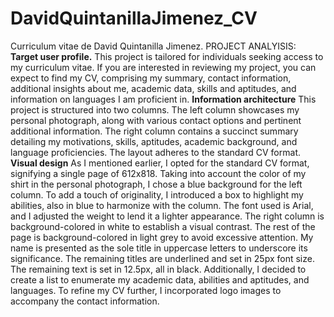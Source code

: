 # DavidQuintanillaJimenez_CV

Curriculum vitae de David Quintanilla Jimenez. 
PROJECT ANALYISIS: 
**Target user profile.**
This project is tailored for individuals seeking access to my curriculum vitae. If you are interested in reviewing my project, you can expect to find my CV, comprising my summary, contact information, additional insights about me, academic data, skills and aptitudes, and information on languages I am proficient in.
**Information architecture**
This project is structured into two columns. The left column showcases my personal photograph, along with various contact options and pertinent additional information. The right column contains a succinct summary detailing my motivations, skills, aptitudes, academic background, and language proficiencies. The layout adheres to the standard CV format.
**Visual design**
As I mentioned earlier, I opted for the standard CV format, signifying a single page of 612x818. Taking into account the color of my shirt in the personal photograph, I chose a blue background for the left column. To add a touch of originality, I introduced a box to highlight my abilities, also in blue to harmonize with the column. The font used is Arial, and I adjusted the weight to lend it a lighter appearance. The right column is background-colored in white to establish a visual contrast. The rest of the page is background-colored in light grey to avoid excessive attention. My name is presented as the sole title in uppercase letters to underscore its significance. The remaining titles are underlined and set in 25px font size. The remaining text is set in 12.5px, all in black.
Additionally, I decided to create a list to enumerate my academic data, abilities and aptitudes, and languages. To refine my CV further, I incorporated logo images to accompany the contact information.
